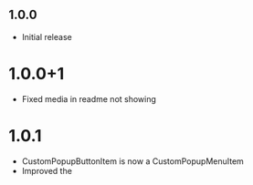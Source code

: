 ## 1.0.0

* Initial release

# 1.0.0+1

* Fixed media in readme not showing

# 1.0.1

* CustomPopupButtonItem is now a CustomPopupMenuItem
* Improved the 